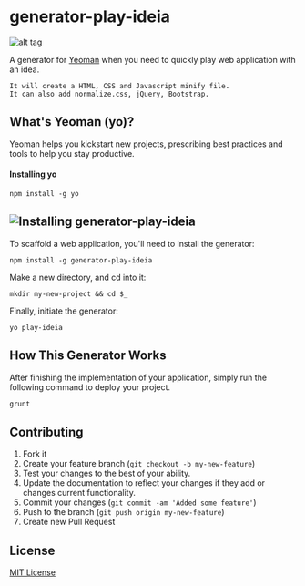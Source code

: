 generator-play-ideia
====================

![alt tag](http://emalherbi.github.io/generator-play-ideia/img/yeoman-banner.jpg)

A generator for [Yeoman](http://yeoman.io/) when you need to quickly play web application with an idea.

	It will create a HTML, CSS and Javascript minify file.
	It can also add normalize.css, jQuery, Bootstrap.

## What's Yeoman (yo)?

Yeoman helps you kickstart new projects, prescribing best practices and tools to help you stay productive.

#### Installing yo

```
npm install -g yo
```

## ![Installing generator-play-ideia](https://asciinema.org/a/12490)

To scaffold a web application, you'll need to install the generator:

```
npm install -g generator-play-ideia
```

Make a new directory, and cd into it:

```
mkdir my-new-project && cd $_
```

Finally, initiate the generator:

```
yo play-ideia
```

## How This Generator Works

After finishing the implementation of your application, simply run the following command to deploy your project.

```javascript
grunt
```

## Contributing

1. Fork it
2. Create your feature branch (`git checkout -b my-new-feature`)
3. Test your changes to the best of your ability.
4. Update the documentation to reflect your changes if they add or changes current functionality.
5. Commit your changes (`git commit -am 'Added some feature'`)
6. Push to the branch (`git push origin my-new-feature`)
7. Create new Pull Request

## License

[MIT License](http://en.wikipedia.org/wiki/MIT_License)
